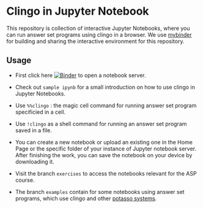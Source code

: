 # Clingo in Jupyter Notebook

This repository is collection of interactive Jupyter Notebooks, where you can run answer set programs using clingo in a browser. 
We use [mybinder](https://mybinder.org/) for building and sharing the interactive environment for this repository.

## Usage

- First click here [![Binder](https://mybinder.org/badge_logo.svg)](https://mybinder.org/v2/gh/krr-up/notebook.git/main) to open a notebook server. 

- Check out `sample ipynb` for a small introduction on how to use clingo in Jupyter Notebooks.
- Use `%%clingo` : the magic cell command for running answer set program specificied in a cell.
- Use `!clingo` as a shell command for running an answer set program saved in a file.
- You can create a new notebook or upload an existing one in the Home Page or the specific folder of your instance of Jupyter notebook server. After finishing the work, you can save the notebook on your device by downloading it.  
- Visit the branch `exercises` to access the notebooks relevant for the ASP course.
- The branch `examples` contain for some notebooks using answer set programs, which use clingo and other [potasso systems](https://github.com/potassco/).




